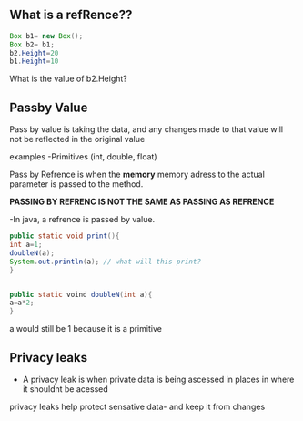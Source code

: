What is a refRence??
-----------------------------------------

```java
Box b1= new Box();
Box b2= b1;
b2.Height=20
b1.Height=10
```
What is the value of b2.Height?


Passby Value
-----------------------------------------
Pass by value is taking the data, and any changes made to that value will not be reflected in the original value

examples
-Primitives (int, double, float)

Pass by Refrence is when the **memory** memory adress to the actual parameter is passed to the method. 

**PASSING BY REFRENC IS NOT THE SAME AS PASSING AS REFRENCE**

-In java, a refrence is passed by value.

```java
public static void print(){
int a=1;
doubleN(a);
System.out.println(a); // what will this print?
}


public static voind doubleN(int a){
a=a*2;
}
```
a would still be 1 because it is a primitive

Privacy leaks
------------------------------------------------
- A privacy leak is when private data is being ascessed in places in where it shouldnt be acessed

privacy leaks help protect sensative data- and keep it from changes


